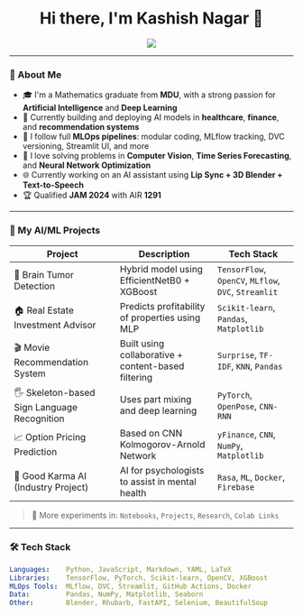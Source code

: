 <h1 align="center">Hi there, I'm Kashish Nagar 👋</h1>
<p align="center">
  <img src="https://readme-typing-svg.herokuapp.com/?lines=AI+Engineer+%7C+ML+Researcher+%7C+Data+Scientist;Deep+Learning+%7C+Computer+Vision+%7C+MLOps;Building+Models+%F0%9F%9A%80+Deploying+Dreams+%E2%9C%A8&center=true&width=800&height=45&color=58a6ff&vCenter=true&size=20" />
</p>

---

### 🧠 About Me

- 🎓 I'm a Mathematics graduate from **MDU**, with a strong passion for **Artificial Intelligence** and **Deep Learning**
- 🧪 Currently building and deploying AI models in **healthcare**, **finance**, and **recommendation systems**
- 🧰 I follow full **MLOps pipelines**: modular coding, MLflow tracking, DVC versioning, Streamlit UI, and more
- 🧩 I love solving problems in **Computer Vision**, **Time Series Forecasting**, and **Neural Network Optimization**
- 🌐 Currently working on an AI assistant using **Lip Sync + 3D Blender + Text-to-Speech**
- 🏆 Qualified **JAM 2024** with AIR **1291**

---

### 🚀 My AI/ML Projects

| Project | Description | Tech Stack |
|--------|-------------|------------|
| 🧠 Brain Tumor Detection | Hybrid model using EfficientNetB0 + XGBoost | `TensorFlow`, `OpenCV`, `MLflow`, `DVC`, `Streamlit` |
| 🏠 Real Estate Investment Advisor | Predicts profitability of properties using MLP | `Scikit-learn`, `Pandas`, `Matplotlib` |
| 🎬 Movie Recommendation System | Built using collaborative + content-based filtering | `Surprise`, `TF-IDF`, `KNN`, `Pandas` |
| 🖐️ Skeleton-based Sign Language Recognition | Uses part mixing and deep learning | `PyTorch`, `OpenPose`, `CNN-RNN` |
| 📈 Option Pricing Prediction | Based on CNN Kolmogorov-Arnold Network | `yFinance`, `CNN`, `NumPy`, `Matplotlib` |
| 💬 Good Karma AI (Industry Project) | AI for psychologists to assist in mental health | `Rasa`, `ML`, `Docker`, `Firebase` |

> 🧪 More experiments in: `Notebooks`, `Projects`, `Research`, `Colab Links`

---

### 🛠️ Tech Stack

```yaml
Languages:    Python, JavaScript, Markdown, YAML, LaTeX
Libraries:    TensorFlow, PyTorch, Scikit-learn, OpenCV, XGBoost
MLOps Tools:  MLflow, DVC, Streamlit, GitHub Actions, Docker
Data:         Pandas, NumPy, Matplotlib, Seaborn
Other:        Blender, Rhubarb, FastAPI, Selenium, BeautifulSoup
